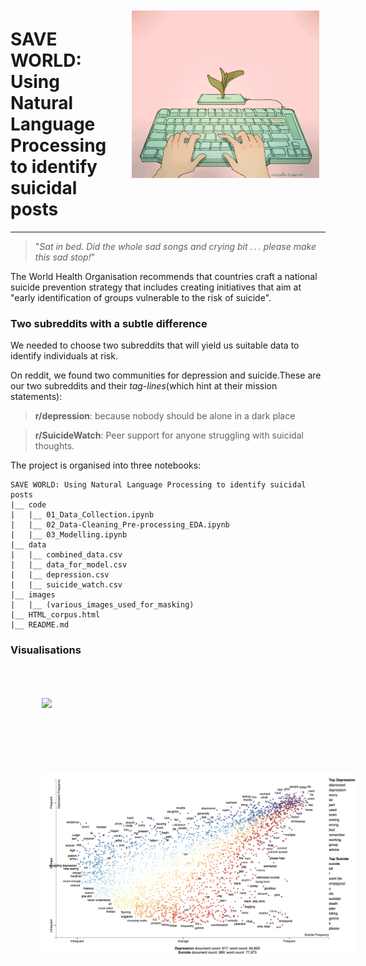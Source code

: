 <img src="./assets/a_type_readme.gif" style="float:right ; margin: 10px ; width:300px;"> 

<h1><left>SAVE WORLD: Using Natural Language Processing to identify suicidal posts</left></h1>

___

>"*Sat in bed. Did the whole sad songs and crying bit . . . please make this sad stop!*"


The World Health Organisation recommends that countries craft a national suicide prevention strategy that includes creating initiatives that aim at "early identification of groups vulnerable to the risk of suicide".



### Two subreddits with a subtle difference
We needed to choose two subreddits that will yield us suitable data to identify individuals at risk.

On reddit, we found two communities for depression and suicide.These are our two subreddits and their *tag-lines*(which hint at their mission statements):

> **r/depression**: because nobody should be alone in a dark place

> **r/SuicideWatch**: Peer support for anyone struggling with suicidal thoughts.



The project is organised into three notebooks:

```
SAVE WORLD: Using Natural Language Processing to identify suicidal posts
|__ code
|   |__ 01_Data_Collection.ipynb   
|   |__ 02_Data-Cleaning_Pre-processing_EDA.ipynb   
|   |__ 03_Modelling.ipynb 
|__ data
|   |__ combined_data.csv
|   |__ data_for_model.csv
|   |__ depression.csv
|   |__ suicide_watch.csv
|__ images
|   |__ (various_images_used_for_masking)
|__ HTML_corpus.html
|__ README.md
```


### Visualisations
<img src="./assets/a_wordcloud_readme.png" style="float: center; margin: 50px; width:800px;"> 
<img src="./assets/a_scattertext_readme.png" style="float: center; margin: 50px; width:800px;">
